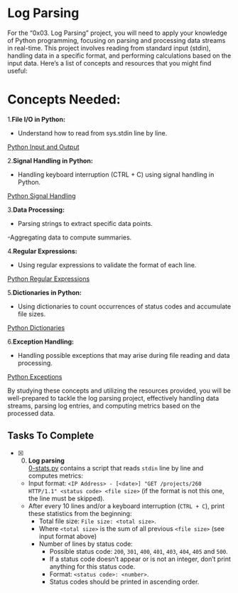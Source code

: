 # Log Parsing

For the “0x03. Log Parsing” project, you will need to apply your knowledge of Python programming, focusing on parsing and processing data streams in real-time. This project involves reading from standard input (stdin), handling data in a specific format, and performing calculations based on the input data. Here’s a list of concepts and resources that you might find useful:

# Concepts Needed:

1.**File I/O in Python:**

- Understand how to read from sys.stdin line by line.

 [Python Input and Output](# "https://docs.python.org/3/tutorial/inputoutput.html")

2.**Signal Handling in Python:**

- Handling keyboard interruption (CTRL + C) using signal handling in Python.

[Python Signal Handling](# "https://docs.python.org/3/library/signal.html")

3.**Data Processing:**

- Parsing strings to extract specific data points.

-Aggregating data to compute summaries.

4.**Regular Expressions:**

- Using regular expressions to validate the format of each line.

[Python Regular Expressions](# "https://docs.python.org/3/library/re.html")

5.**Dictionaries in Python:**

- Using dictionaries to count occurrences of status codes and accumulate file sizes.

[Python Dictionaries](#"https://docs.python.org/3/tutorial/datastructures.html#dictionaries")

6.**Exception Handling:**

- Handling possible exceptions that may arise during file reading and data processing.

[Python Exceptions](#"https://docs.python.org/3/tutorial/errors.html")

By studying these concepts and utilizing the resources provided, you will be well-prepared to tackle the log parsing project, effectively handling data streams, parsing log entries, and computing metrics based on the processed data.

## Tasks To Complete

+ [x] 0. **Log parsing**<br/>[0-stats.py](0-stats.py) contains a script that reads `stdin` line by line and computes metrics:
  + Input format: `<IP Address> - [<date>] "GET /projects/260 HTTP/1.1" <status code> <file size>` (if the format is not this one, the line must be skipped).
  + After every 10 lines and/or a keyboard interruption (`CTRL + C`), print these statistics from the beginning:
    + Total file size: `File size: <total size>`.
    + Where `<total size>` is the sum of all previous `<file size>` (see input format above)
    + Number of lines by status code:
      + Possible status code: `200`, `301`, `400`, `401`, `403`, `404`, `405` and `500`.
      + If a status code doesn’t appear or is not an integer, don’t print anything for this status code.
      + Format: `<status code>: <number>`.
      + Status codes should be printed in ascending order.
